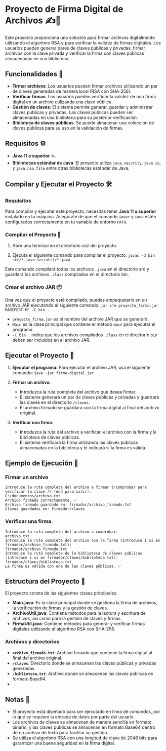
# Proyecto de Firma Digital de Archivos ✍️🔐

Este proyecto proporciona una solución para firmar archivos digitalmente utilizando el algoritmo RSA y para verificar la validez de firmas digitales. Los usuarios pueden generar pares de claves públicas y privadas, firmar archivos con la clave privada y verificar la firma con claves públicas almacenadas en una biblioteca.

## Funcionalidades 🎯

- **Firmar archivos**: Los usuarios pueden firmar archivos utilizando un par de claves generadas de manera local (RSA con SHA-256).
- **Verificar firmas**: Los usuarios pueden verificar la validez de una firma digital en un archivo utilizando una clave pública.
- **Gestión de claves**: El sistema permite generar, guardar y administrar claves públicas y privadas. Las claves públicas pueden ser almacenadas en una biblioteca para su posterior verificación.
- **Biblioteca de claves públicas**: Se puede almacenar una colección de claves públicas para su uso en la validación de firmas.

## Requisitos ⚙️

- **Java 11 o superior** ☕.
- **Bibliotecas estándar de Java**: El proyecto utiliza `java.security`, `java.io`, y `java.nio.file` entre otras bibliotecas estándar de Java.

## Compilar y Ejecutar el Proyecto 🛠️

### Requisitos

Para compilar y ejecutar este proyecto, necesitas tener **Java 11 o superior** instalado en tu máquina. Asegúrate de que el comando `javac` y `java` estén configurados correctamente en tu variable de entorno `PATH`.

### Compilar el Proyecto 📝

1. Abre una terminal en el directorio raíz del proyecto.

2. Ejecuta el siguiente comando para compilar el proyecto:
`javac -d bin src/*.java src/util/*.java`

Este comando compilará todos los archivos `.java` en el directorio src y guardará los archivos `.class` compilados en el directorio bin.

### Crear el archivo JAR 📦
Una vez que el proyecto esté compilado, puedes empaquetarlo en un archivo JAR ejecutando el siguiente comando: `jar cfm proyecto_firma.jar MANIFEST.MF -C bin .`

- `proyecto_firma.jar` es el nombre del archivo JAR que se generará.
- `Main` es la clase principal que contiene el método `main` para ejecutar el programa.
- `-C bin .` indica que los archivos compilados `.class` en el directorio `bin` deben ser incluidos en el archivo JAR.

## Ejecutar el Proyecto 🚀

1. **Ejecutar el programa**: Para ejecutar el archivo JAR, usa el siguiente comando: `java -jar firma-digital.jar`
   
2. **Firmar un archivo**:
   - Introduzca la ruta completa del archivo que desea firmar.
   - El sistema generará un par de claves públicas y privadas y guardará las claves en el directorio `/claves`.
   - El archivo firmado se guardará con la firma digital al final del archivo original.
   
3. **Verificar una firma**:
   - Introduzca la ruta del archivo a verificar, el archivo con la firma y la biblioteca de claves públicas.
   - El sistema verificará la firma utilizando las claves públicas almacenadas en la biblioteca y le indicará si la firma es válida.

## Ejemplo de Ejecución 🎥

### Firmar un archivo

```
Introduce la ruta completa del archivo a firmar (!comprobar para verificar la clave // !end para salir):
C:/documentos/archivo.txt
Archivo firmado correctamente. ✅
Archivo firmado guardado en: firmador/archivo_firmado.txt
Claves guardadas en: firmador/claves
```

### Verificar una firma

```
Introduce la ruta completa del archivo a comprobar:
archivo.txt
Introduce la ruta completa del archivo con la firma (introduce 1 si es firmador/archivo_firmado.txt):
firmador/archivo_firmado.txt
Introduce la ruta completa de la biblioteca de claves públicas (introduce 1 si es firmador/claves/biblioteca.txt):
firmador/claves/biblioteca.txt
La firma es válida con una de las claves públicas. ✅
```
## Estructura del Proyecto 📂

El proyecto consta de las siguientes clases principales:

- **Main.java**: Es la clase principal donde se gestiona la firma de archivos, la verificación de firmas y la gestión de claves.
- **ArchivoUtil.java**: Contiene métodos para la lectura y escritura de archivos, así como para la gestión de claves y firmas.
- **FirmaUtil.java**: Contiene métodos para generar y verificar firmas digitales utilizando el algoritmo RSA con SHA-256.

### Archivos y directorios

- **`archivo_firmado.txt`**: Archivo firmado que contiene la firma digital al final del archivo original.
- **`/claves`**: Directorio donde se almacenan las claves públicas y privadas generadas.
- **`/biblioteca.txt`**: Archivo donde se almacenan las claves públicas en formato Base64.
- 
## Notas 📌

- El proyecto está diseñado para ser ejecutado en línea de comandos, por lo que se requiere la entrada de datos por parte del usuario.
- Los archivos de claves se almacenan de manera sencilla en formato binario, y las claves públicas se almacenan en formato Base64 dentro de un archivo de texto para facilitar su gestión.
- Se utiliza el algoritmo RSA con una longitud de clave de 2048 bits para garantizar una buena seguridad en la firma digital.